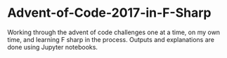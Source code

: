 # Advent-of-Code-2017-in-F-Sharp
Working through the advent of code challenges one at a time, on my own time, and learning F sharp in the process. Outputs and explanations are done using Jupyter notebooks.

